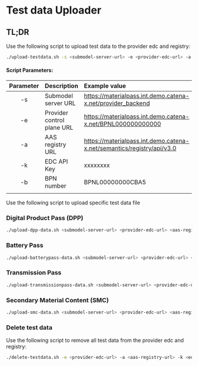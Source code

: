 <!--
  Catena-X - Product Passport Consumer Application
 
  Copyright (c) 2022, 2023 BASF SE, BMW AG, Henkel AG & Co. KGaA
 
  See the NOTICE file(s) distributed with this work for additional
  information regarding copyright ownership.
 
  This program and the accompanying materials are made available under the
  terms of the Apache License, Version 2.0 which is available at
  https://www.apache.org/licenses/LICENSE-2.0.
 
  Unless required by applicable law or agreed to in writing, software
  distributed under the License is distributed on an "AS IS" BASIS
  WITHOUT WARRANTIES OR CONDITIONS OF ANY KIND,
  either express or implied. See the
  License for the specific language govern in permissions and limitations
  under the License.
 
  SPDX-License-Identifier: Apache-2.0
-->

# Test data Uploader
## TL;DR 

Use the following script to upload test data to the provider edc and registry:
```bash
./upload-testdata.sh -s <submodel-server-url> -e <provider-edc-url> -a <aas-registry-url> -k <edc-api-key> -b <bpn-number>
```

#### Script Parameters:
| Parameter  | Description                  | Example value                                                           | Required/Optionl |
| :---:      | :---                         | :---                                                                    | :---:            |
| -s         | Submodel server URL          | https://materialpass.int.demo.catena-x.net/provider_backend             | Required         | 
| -e         | Provider control plane URL   | https://materialpass.int.demo.catena-x.net/BPNL000000000000             | Required         |
| -a         | AAS registry URL             | https://materialpass.int.demo.catena-x.net/semantics/registry/api/v3.0  | Required         |
| -k         | EDC API Key                  | xxxxxxxx                                                                | Required         |
| -b         | BPN number                   | BPNL00000000CBA5                                                        | Required         |
|            |                              |                                                                         |                  |


Use the following script to upload specific test data file

### Digital Product Pass (DPP)

```bash
./upload-dpp-data.sh <submodel-server-url> <provider-edc-url> <aas-registry-url> <edc-api-key> <bpn-number>
```

### Battery Pass

```bash
./upload-batterypass-data.sh <submodel-server-url> <provider-edc-url> <aas-registry-url> <edc-api-key> <bpn-number>
```

### Transmission Pass

```bash
./upload-transmissionpass-data.sh <submodel-server-url> <provider-edc-url> <aas-registry-url> <edc-api-key> <bpn-number>
```

### Secondary Material Content (SMC)

```bash
./upload-smc-data.sh <submodel-server-url> <provider-edc-url> <aas-registry-url> <edc-api-key> <bpn-number>
```

### Delete test data

Use the following script to remove all test data from the provider edc and registry:
```bash
./delete-testdata.sh -e <provider-edc-url> -a <aas-registry-url> -k <edc-api-key>
```


